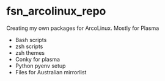 # fsn_arcolinux_repo
Creating my own packages for ArcoLinux. Mostly for Plasma

* Bash scripts
* zsh scripts
* zsh themes
* Conky for plasma
* Python pyenv setup
* Files for Australian mirrorlist


